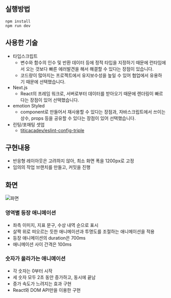 ## 실행방법

```
npm install
npm run dev
```

## 사용한 기술

- 타입스크립트
    - 변수와 함수의 인수 및 반환 데이터 등에 정적 타입을 지정하기 때문에 런타임에서 오는 것보다 빠른 에러발견을 해서 해결할 수 있다는 장점이 있습니다.
    - 코드량이 많아지는 프로젝트에서 유지보수성을 높일 수 있어 협업에서 유용하기 때문에 선택했습니다.
- Next.js
    - React의 프레임 워크로, 서버로부터 데이터를 받아오기 때문에 렌더링이 빠르다는 장점이 있어 선택했습니다.
- emotion Styled
    - component로 만들어서 재사용할 수 있다는 장점과, 자바스크립트에서 쓰이는 상수, props 등을 공유할 수 있다는 장점이 있어 선택했습니다.
- 린팅/포매팅 셋업
    - [titicacadev/eslint-config-triple](https://github.com/titicacadev/eslint-config-triple)

## 구현내용

- 반응형 레이아웃은 고려하지 않아, 최소 화면 폭을 1200px로 고정
- 임의의 작업 브랜치를 만들고, 커밋을 진행

## 화면
![화면](https://github.com/kimhan0421/triple_task/blob/feature/animation/public/images/img-home.gif)

### 영역별 등장 애니메이션

- 좌측 이미지, 지표 문구, 수상 내역 순으로 표시
- 살짝 위로 떠오르는 듯한 애니메이션과 투명도를 조절하는 애니메이션을 적용
- 등장 애니메이션의 duration은 700ms
- 애니메이션 사이 간격은 100ms

### 숫자가 올라가는 애니메이션

- 각 숫자는 0부터 시작
- 세 숫자 모두 2초 동안 증가하고, 동시에 끝남
- 증가 속도가 느려지는 효과 구현
- React와 DOM API만을 이용한 구현
